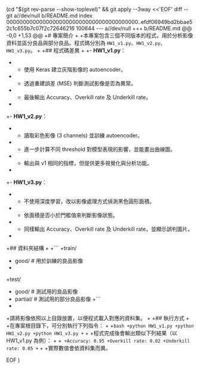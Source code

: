  (cd "$(git rev-parse --show-toplevel)" && git apply --3way <<'EOF' 
diff --git a//dev/null b/README.md
index 0000000000000000000000000000000000000000..efdf06949bd2bbae52c1c655b7c07f2c72646216 100644
--- a//dev/null
+++ b/README.md
@@ -0,0 +1,53 @@
+# 專案簡介
+
+本專案包含三個不同版本的程式，用於分析影像資料並區分良品與部分良品。程式碼分別為 `HW1_v1.py`、`HW1_v2.py`、`HW1_v3.py`。
+
+## 程式碼差異
+
+- **HW1_v1.py**：
+  - 使用 Keras 建立灰階影像的 autoencoder。
+  - 透過重建誤差 (MSE) 判斷測試影像是否為異常。
+  - 最後輸出 Accuracy、Overkill rate 及 Underkill rate。
+
+- **HW1_v2.py**：
+  - 讀取彩色影像 (3 channels) 並訓練 autoencoder。
+  - 進一步計算不同 threshold 對模型表現的影響，並能畫出曲線圖。
+  - 輸出與 v1 相同的指標，但提供更多視覺化與分析功能。
+
+- **HW1_v3.py**：
+  - 不使用深度學習，改以影像處理方式偵測黑色圓形面積。
+  - 依面積是否小於門檻值來判斷影像狀態。
+  - 同樣輸出 Accuracy、Overkill rate 及 Underkill rate，並顯示誤判圖片。
+
+## 資料夾結構
+
+```
+train/
+    good/       # 用於訓練的良品影像
+
+test/
+    good/       # 測試用的良品影像
+    partial/    # 測試用的部分良品影像
+```
+
+請將影像依照以上目錄放置，以便程式載入對應的資料集。
+
+## 執行方式
+
+在專案根目錄下，可分別執行下列指令：
+
+```bash
+python HW1_v1.py
+python HW1_v2.py
+python HW1_v3.py
+```
+
+程式完成後會輸出類似下列結果（以 HW1_v1.py 為例）：
+
+```
+Accuracy: 0.95
+Overkill rate: 0.02
+Underkill rate: 0.05
+```
+
+實際數值會依資料集而異。
 
EOF
)
